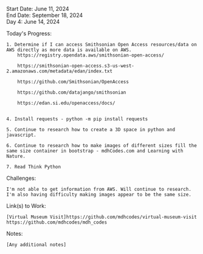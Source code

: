 Start Date: June 11, 2024  
End Date: September 18, 2024  
Day 4: June 14, 2024  

Today's Progress:  

    1. Determine if I can access Smithsonian Open Access resources/data on AWS directly as more data is available on AWS.  
        https://registry.opendata.aws/smithsonian-open-access/  

        https://smithsonian-open-access.s3-us-west-2.amazonaws.com/metadata/edan/index.txt  

        https://github.com/Smithsonian/OpenAccess  
        
        https://github.com/datajango/smithsonian  
        
        https://edan.si.edu/openaccess/docs/  


    4. Install requests - python -m pip install requests  

    5. Continue to research how to create a 3D space in python and javascript.  

    6. Continue to research how to make images of different sizes fill the same size container in bootstrap - mdhCodes.com and Learning with Nature.  
         
    7. Read Think Python          

Challenges:  

    I'm not able to get information from AWS. Will continue to research. I'm also having difficulty making images appear to be the same size.  

Link(s) to Work:  

    [Virtual Museum Visit]https://github.com/mdhcodes/virtual-museum-visit  
    https://github.com/mdhcodes/mdh_codes  

Notes:  

    [Any additional notes]  